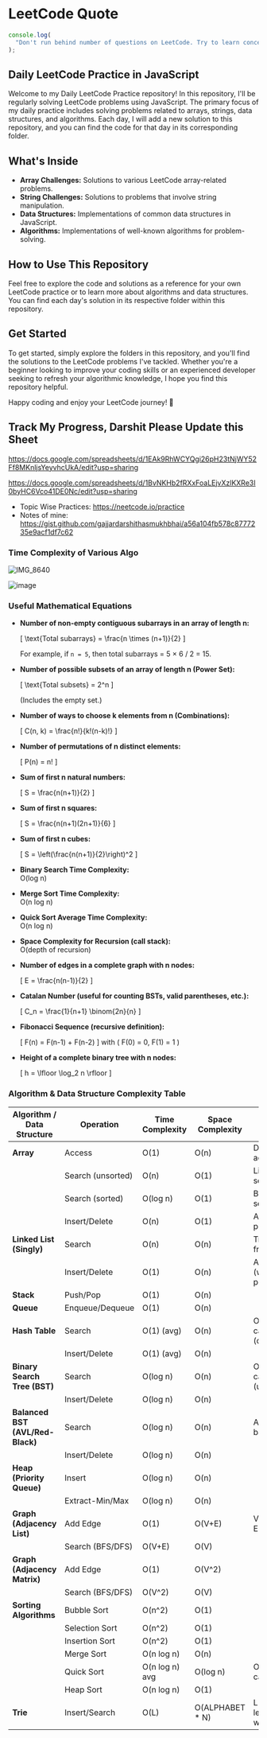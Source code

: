 # LeetCode Quote

```javascript
console.log(
  "Don't run behind number of questions on LeetCode. Try to learn concept first. If you know the concept, question will be fun for you"
);
```

## Daily LeetCode Practice in JavaScript

Welcome to my Daily LeetCode Practice repository! In this repository, I'll be regularly solving LeetCode problems using JavaScript. The primary focus of my daily practice includes solving problems related to arrays, strings, data structures, and algorithms. Each day, I will add a new solution to this repository, and you can find the code for that day in its corresponding folder.

## What's Inside

- **Array Challenges:** Solutions to various LeetCode array-related problems.
- **String Challenges:** Solutions to problems that involve string manipulation.
- **Data Structures:** Implementations of common data structures in JavaScript.
- **Algorithms:** Implementations of well-known algorithms for problem-solving.

## How to Use This Repository

Feel free to explore the code and solutions as a reference for your own LeetCode practice or to learn more about algorithms and data structures. You can find each day's solution in its respective folder within this repository.

## Get Started

To get started, simply explore the folders in this repository, and you'll find the solutions to the LeetCode problems I've tackled. Whether you're a beginner looking to improve your coding skills or an experienced developer seeking to refresh your algorithmic knowledge, I hope you find this repository helpful.

Happy coding and enjoy your LeetCode journey! 🚀

## Track My Progress, Darshit Please Update this Sheet

https://docs.google.com/spreadsheets/d/1EAk9RhWCYQgi26pH23tNjWY52Ff8MKnljsYeyvhcUkA/edit?usp=sharing

https://docs.google.com/spreadsheets/d/1BvNKHb2fRXxFoaLEjvXzlKXRe3I0byHC6Vco41DE0Nc/edit?usp=sharing

- Topic Wise Practices: https://neetcode.io/practice
- Notes of mine: https://gist.github.com/gajjardarshithasmukhbhai/a56a104fb578c8777235e9acf1df7c62

### Time Complexity of Various Algo

![IMG_8640](images/398005613-5f755b20-3c71-4bfd-aa0f-c10f021acf23.png)

![image](images/405746564-95f8af40-5f8d-4c5e-84ae-6a6f44cfbcf4.png)

### Useful Mathematical Equations

- **Number of non-empty contiguous subarrays in an array of length n:**

  \[
  \text{Total subarrays} = \frac{n \times (n+1)}{2}
  \]

  For example, if `n = 5`, then total subarrays = 5 × 6 / 2 = 15.

- **Number of possible subsets of an array of length n (Power Set):**

  \[
  \text{Total subsets} = 2^n
  \]

  (Includes the empty set.)

- **Number of ways to choose k elements from n (Combinations):**

  \[
  C(n, k) = \frac{n!}{k!(n-k)!}
  \]

- **Number of permutations of n distinct elements:**

  \[
  P(n) = n!
  \]

- **Sum of first n natural numbers:**

  \[
  S = \frac{n(n+1)}{2}
  \]

- **Sum of first n squares:**

  \[
  S = \frac{n(n+1)(2n+1)}{6}
  \]

- **Sum of first n cubes:**

  \[
  S = \left(\frac{n(n+1)}{2}\right)^2
  \]

- **Binary Search Time Complexity:**  
  O(log n)

- **Merge Sort Time Complexity:**  
  O(n log n)

- **Quick Sort Average Time Complexity:**  
  O(n log n)

- **Space Complexity for Recursion (call stack):**  
  O(depth of recursion)

- **Number of edges in a complete graph with n nodes:**

  \[
  E = \frac{n(n-1)}{2}
  \]

- **Catalan Number (useful for counting BSTs, valid parentheses, etc.):**

  \[
  C_n = \frac{1}{n+1} \binom{2n}{n}
  \]

- **Fibonacci Sequence (recursive definition):**

  \[
  F(n) = F(n-1) + F(n-2)
  \]
  with \( F(0) = 0, F(1) = 1 \)

- **Height of a complete binary tree with n nodes:**

  \[
  h = \lfloor \log_2 n \rfloor
  \]

### Algorithm & Data Structure Complexity Table

| Algorithm / Data Structure      | Operation         | Time Complexity | Space Complexity | Notes                                 |
|---------------------------------|-------------------|-----------------|------------------|----------------------------------------|
| **Array**                      | Access            | O(1)            | O(n)             | Direct index access                    |
|                                 | Search (unsorted) | O(n)            | O(1)             | Linear search                          |
|                                 | Search (sorted)   | O(log n)        | O(1)             | Binary search                          |
|                                 | Insert/Delete     | O(n)            | O(1)             | At arbitrary position                  |
| **Linked List (Singly)**        | Search            | O(n)            | O(n)             | Traverse from head                     |
|                                 | Insert/Delete     | O(1)            | O(n)             | At head/tail (with tail pointer)       |
| **Stack**                       | Push/Pop          | O(1)            | O(n)             |                                        |
| **Queue**                       | Enqueue/Dequeue   | O(1)            | O(n)             |                                        |
| **Hash Table**                  | Search            | O(1) (avg)      | O(n)             | O(n) worst case (collisions)           |
|                                 | Insert/Delete     | O(1) (avg)      | O(n)             |                                        |
| **Binary Search Tree (BST)**    | Search            | O(log n)        | O(n)             | O(n) worst case (unbalanced)           |
|                                 | Insert/Delete     | O(log n)        | O(n)             |                                        |
| **Balanced BST (AVL/Red-Black)**| Search            | O(log n)        | O(n)             | Always balanced                        |
|                                 | Insert/Delete     | O(log n)        | O(n)             |                                        |
| **Heap (Priority Queue)**       | Insert            | O(log n)        | O(n)             |                                        |
|                                 | Extract-Min/Max   | O(log n)        | O(n)             |                                        |
| **Graph (Adjacency List)**      | Add Edge          | O(1)            | O(V+E)           | V = vertices, E = edges                |
|                                 | Search (BFS/DFS)  | O(V+E)          | O(V)             |                                        |
| **Graph (Adjacency Matrix)**    | Add Edge          | O(1)            | O(V^2)           |                                        |
|                                 | Search (BFS/DFS)  | O(V^2)          | O(V)             |                                        |
| **Sorting Algorithms**          | Bubble Sort       | O(n^2)          | O(1)             |                                        |
|                                 | Selection Sort    | O(n^2)          | O(1)             |                                        |
|                                 | Insertion Sort    | O(n^2)          | O(1)             |                                        |
|                                 | Merge Sort        | O(n log n)      | O(n)             |                                        |
|                                 | Quick Sort        | O(n log n) avg  | O(log n)         | O(n^2) worst case                      |
|                                 | Heap Sort         | O(n log n)      | O(1)             |                                        |
| **Trie**                        | Insert/Search     | O(L)            | O(ALPHABET * N)  | L = word length, N = words             |
